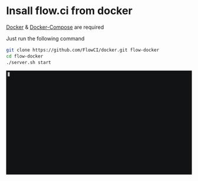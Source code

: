 # Insall flow.ci from docker

[Docker](https://docs.docker.com/install/) & [Docker-Compose](https://docs.docker.com/compose/install/) are required


Just run the following command

```bash
git clone https://github.com/FlowCI/docker.git flow-docker
cd flow-docker
./server.sh start
```

![](./v1.0/img/start_server.gif)